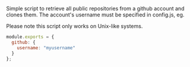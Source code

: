 Simple script to retrieve all public repositories from a github account and clones them. The account's username must be specified in config.js, eg.

Please note this script only works on Unix-like systems.


```js
module.exports = {
  github: {
    username: "myusername"
  }
};
```
